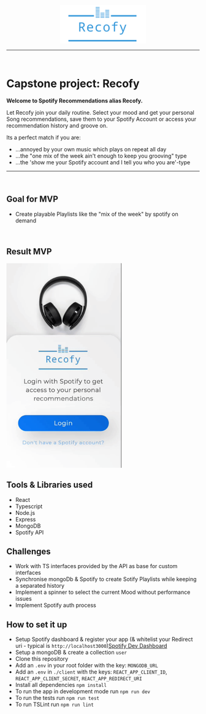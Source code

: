 <div align="center">
  <img src="./client/src/assets/images/logo_transparent_cutted.png"
     height="100px"/>
</div>

---

<br>

# Capstone project: Recofy

**Welcome to Spotify Recommendations alias Recofy.**

Let Recofy join your daily routine. Select your mood and get your personal Song recommendations, save them to your Spotify Account or access your recommendation history and groove on.

Its a perfect match if you are:

- ...annoyed by your own music which plays on repeat all day
- ...the "one mix of the week ain't enough to keep you grooving" type
- ...the 'show me your Spotify account and I tell you who you are'-type

---

<br>

## Goal for MVP

- Create playable Playlists like the "mix of the week" by spotify on demand

<br>

## Result MVP

<img src="./showcase/userFlow.gif" width="300" />

## Tools & Libraries used

- React
- Typescript
- Node.js
- Express
- MongoDB
- Spotify API

## Challenges

- Work with TS interfaces provided by the API as base for custom interfaces
- Synchronise mongoDb & Spotify to create Sotify Playlists while keeping a separated history
- Implement a spinner to select the current Mood without performance issues
- Implement Spotify auth process

## How to set it up

- Setup Spotify dashboard & register your app (& whitelist your Redirect uri - typical is `http://localhost3000`)[Spotify Dev Dashboard](https://developer.spotify.com/dashboard)
- Setup a mongoDB & create a collection `user`
- Clone this repository
- Add an `.env` in your root folder with the key: `MONGODB_URL`
- Add an `.env` in `./client` with the keys: `REACT_APP_CLIENT_ID`, `REACT_APP_CLIENT_SECRET`, `REACT_APP_REDIRECT_URI`
- Install all dependencies `npm install`
- To run the app in development mode run `npm run dev`
- To run the tests run `npm run test`
- To run TSLint run `npm run lint`
